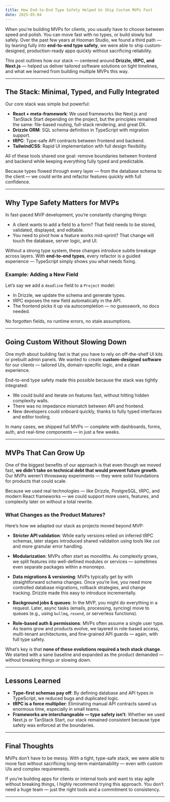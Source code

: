 ```yaml
---
title: How End-to-End Type Safety Helped Us Ship Custom MVPs Fast
date: 2025-05-04
---
```


When you're building MVPs for clients, you usually have to choose between speed and polish. You can move fast with no types, or build slowly but safely. Over the past few years at Hooman Studio, we found a third path — by leaning fully into **end-to-end type safety**, we were able to ship custom-designed, production-ready apps quickly without sacrificing reliability.

This post outlines how our stack — centered around **Drizzle, tRPC, and Next.js** — helped us deliver tailored software solutions on tight timelines, and what we learned from building multiple MVPs this way.

---

## The Stack: Minimal, Typed, and Fully Integrated

Our core stack was simple but powerful:

- **React + meta-framework**: We used frameworks like Next.js and TanStack Start depending on the project, but the principles remained the same: file-based routing, full-stack rendering, and great DX.
- **Drizzle ORM**: SQL schema definition in TypeScript with migration support.
- **tRPC**: Type-safe API contracts between frontend and backend.
- **TailwindCSS**: Rapid UI implementation with full design flexibility.

All of these tools shared one goal: remove boundaries between frontend and backend while keeping everything fully typed and predictable.

Because types flowed through every layer — from the database schema to the client — we could write and refactor features quickly with full confidence.

---

## Why Type Safety Matters for MVPs

In fast-paced MVP development, you’re constantly changing things:

- A client wants to add a field to a form? That field needs to be stored, validated, displayed, and editable.
- You need to pivot how a feature works mid-sprint? That change will touch the database, server logic, and UI.

Without a strong type system, these changes introduce subtle breakage across layers. With **end-to-end types**, every refactor is a guided experience — TypeScript simply shows you what needs fixing.

### Example: Adding a New Field

Let’s say we add a `deadline` field to a `Project` model:

- In Drizzle, we update the schema and generate types.
- tRPC exposes the new field automatically in the API.
- The frontend picks it up via autocompletion — no guesswork, no docs needed.

No forgotten fields, no runtime errors, no stale assumptions.

---

## Going Custom Without Slowing Down

One myth about building fast is that you have to rely on off-the-shelf UI kits or prebuilt admin panels. We wanted to create **custom-designed software** for our clients — tailored UIs, domain-specific logic, and a clean experience.

End-to-end type safety made this possible because the stack was tightly integrated:

- We could build and iterate on features fast, without hitting hidden complexity walls.
- There was no impedance mismatch between API and frontend.
- New developers could onboard quickly, thanks to fully typed interfaces and editor tooling.

In many cases, we shipped full MVPs — complete with dashboards, forms, auth, and real-time components — in just a few weeks.

---

## MVPs That Can Grow Up

One of the biggest benefits of our approach is that even though we moved fast, **we didn’t take on technical debt that would prevent future growth**. Our MVPs weren’t throwaway experiments — they were solid foundations for products that could scale.

Because we used real technologies — like Drizzle, PostgreSQL, tRPC, and modern React frameworks — we could support more users, features, and complexity later on without a total rewrite.

### What Changes as the Product Matures?

Here’s how we adapted our stack as projects moved beyond MVP:

- **Stricter API validation**: While early versions relied on inferred tRPC schemas, later stages introduced shared validation using tools like `zod` and more granular error handling.

- **Modularization**: MVPs often start as monoliths. As complexity grows, we split features into well-defined modules or services — sometimes even separate packages within a monorepo.

- **Data migrations & versioning**: MVPs typically get by with straightforward schema changes. Once you’re live, you need more controlled database migrations, rollback strategies, and change tracking. Drizzle made this easy to introduce incrementally.

- **Background jobs & queues**: In the MVP, you might do everything in a request. Later, async tasks (emails, processing, syncing) move to queues (e.g., using `bullmq`, `resend`, or serverless functions).

- **Role-based auth & permissions**: MVPs often assume a single user type. As teams grow and products evolve, we layered in role-based access, multi-tenant architectures, and fine-grained API guards — again, with full type safety.

What’s key is that **none of these evolutions required a tech stack change**. We started with a sane baseline and expanded as the product demanded — without breaking things or slowing down.

---

## Lessons Learned

- **Type-first schemas pay off**: By defining database and API types in TypeScript, we reduced bugs and duplicated logic.
- **tRPC is a force multiplier**: Eliminating manual API contracts saved us enormous time, especially in small teams.
- **Frameworks are interchangeable — type safety isn’t**: Whether we used Next.js or TanStack Start, our stack remained consistent because type safety was enforced at the boundaries.

---

## Final Thoughts

MVPs don’t have to be messy. With a tight, type-safe stack, we were able to move fast without sacrificing long-term maintainability — even with custom UIs and complex requirements.

If you’re building apps for clients or internal tools and want to stay agile without breaking things, I highly recommend trying this approach. You don’t need a huge team — just the right tools and a commitment to consistency.

---
